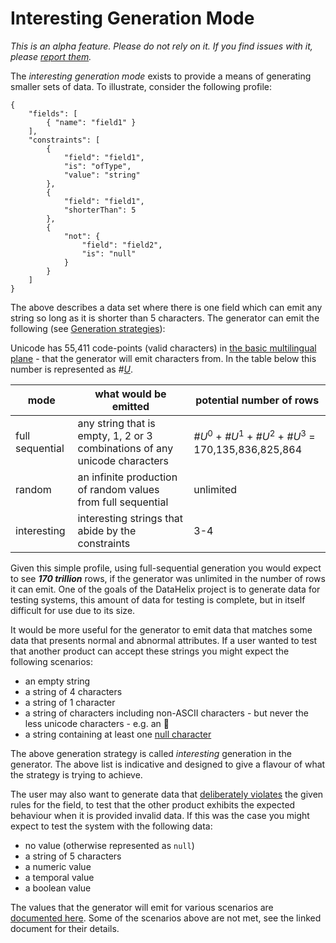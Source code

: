 # Interesting Generation Mode

_This is an alpha feature. Please do not rely on it. If you find issues with it, please [report them](https://github.com/finos/datahelix/issues)._

The _interesting generation mode_ exists to provide a means of generating smaller sets of data. To illustrate, consider the following profile:

```
{
    "fields": [
		{ "name": "field1" }
	],
	"constraints": [
		{
			"field": "field1",
			"is": "ofType",
			"value": "string"
		},
		{
			"field": "field1",
			"shorterThan": 5
		},
		{
			"not": {
				"field": "field2",
				"is": "null"
			}
		}	
	]
}
```

The above describes a data set where there is one field which can emit any string so long as it is shorter than 5 characters. The generator can emit the following (see [Generation strategies](https://github.com/ScottLogic/datahelix/blob/master/docs/Options/GenerateOptions.md)):

Unicode has 55,411 code-points (valid characters) in [the basic multilingual plane](https://en.wikipedia.org/wiki/Plane_(Unicode)) - that the generator will emit characters from. In the table below this number is represented as _#[U](https://en.wikipedia.org/wiki/Universal_set)_.

| mode | what would be emitted | potential number of rows |
| ---- | ---- | ---- |
| full sequential | any string that is empty, 1, 2 or 3 combinations of any unicode characters | _#U_<sup>0</sup> + _#U_<sup>1</sup> + _#U_<sup>2</sup> + _#U_<sup>3</sup> = 170,135,836,825,864 |
| random | an infinite production of random values from full sequential | unlimited |
| interesting | interesting strings that abide by the constraints | 3-4 |

Given this simple profile, using full-sequential generation you would expect to see _**170 trillion**_ rows, if the generator was unlimited in the number of rows it can emit. One of the goals of the DataHelix project is to generate data for testing systems, this amount of data for testing is complete, but in itself difficult for use due to its size.

It would be more useful for the generator to emit data that matches some data that presents normal and abnormal attributes. If a user wanted to test that another product can accept these strings you might expect the following scenarios:

* an empty string
* a string of 4 characters
* a string of 1 character
* a string of characters including non-ASCII characters - but never the less unicode characters - e.g. an :slightly_smiling_face:
* a string containing at least one [null character](https://en.wikipedia.org/wiki/Null_character)

The above generation strategy is called _interesting_ generation in the generator. The above list is indicative and designed to give a flavour of what the strategy is trying to achieve. 

The user may also want to generate data that [deliberately violates](DeliberateViolation.md) the given rules for the field, to test that the other product exhibits the expected behaviour when it is provided invalid data. If this was the case you might expect to test the system with the following data:

* no value (otherwise represented as `null`)
* a string of 5 characters
* a numeric value
* a temporal value
* a boolean value

The values that the generator will emit for various scenarios are [documented here](../generationTypes/GenerationTypes.md#interesting). Some of the scenarios above are not met, see the linked document for their details.